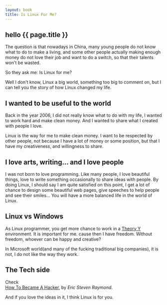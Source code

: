 ```yaml
---
layout: book
title: Is Linux For Me?
---
```

<h2>hello {{ page.title }}</h2>
The question is that nowadays in China, many young people do not know
what to do to make a living, and some other people actually making enough money do not
love their job and want to do a switch, so that their talents won't be wasted.  

So they ask me: Is Linux for me?

Well I don't know, Linux a big world, something too big to comment on, but I
can tell you the story of how Linux changed my life.

## I wanted to be useful to the world 
Back in the year 2006, I did not really know what to do with my life, I
wanted to work hard and make clean money. And I wanted to share what I created
with people I love. 

Linux is the way for me to make clean money. I want to be respected by other
people, not because I have a lot of money or some position, but that I have my
creativeness, and willingness to share. 

## I love arts, writing... and I love people
I was not born to love programming. Like many people, I love beautiful things,
love to write something occasionally to share ideas with people. By doing Linux,
I should say I am quite satisfied on this point, I get a lot of chance to
design some beautiful web pages, give speeches to help people and see their
smiles... You will have a more balanced life in the world of Linux.

## Linux vs Windows

As Linux programmer, you get more chance to work in a
[Theory Y](http://en.wikipedia.org/wiki/Theory_X_and_theory_Y) environment. It is important for me.
cause then I have freedom. Without freedom, whoever can be happy and creative?  

In Microsoft world(and many of the fucking traditional big companies), it is
not, I do not like the way they work.

## The Tech side

Check  
[How To Became A Hacker](http://www.catb.org/~esr/faqs/hacker-howto.html),
by _Eric Steven Raymond_.

And if you love the ideas in it, I think Linux is for you.

